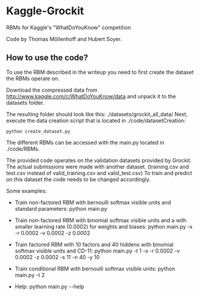 Kaggle-Grockit
==============

RBMs for Kaggle's "WhatDoYouKnow" competition

Code by Thomas Möllenhoff and Hubert Soyer.


How to use the code?
--------------------

To use the RBM described in the writeup you need to first create the dataset the RBMs operate on.

Download the compressed data from http://www.kaggle.com/c/WhatDoYouKnow/data and unpack it to the datasets folder.

The resulting folder should look like this: ./datasets/grockit_all_data/
Next, execute the data creation script that is located in ./code/datasetCreation:
    
    python create_dataset.py

The different RBMs can be accessed with the main.py located in ./code/RBMs.

The provided code operates on the validation datasets provided by Grockit.
The actual submissions were made with another dataset. (training.csv and test.csv instead of valid_training.csv and valid_test.csv) 
To train and predict on this dataset the code needs to be changed accordingly.


Some examples:

- Train non-factored RBM with bernoulli softmax visible units and standard parameters:
        python main.py 

- Train non-factored RBM with binomial softmax visible units and a with smaller learning rate (0.0002) for weights and biases:
        python main.py -x -r 0.0002 -v 0.0002 -z 0.0002

- Train factored RBM with 10 factors and 40 hiddens with binomial softmax visible units and CD-11:
        python main.py -t 1 -x -r 0.0002 -v 0.0002 -z 0.0002 -s 11 -n 40 -y 10

- Train conditional RBM with bernoulli softmax visible units:
        python main.py -t 2

- Help:
        python main.py --help
